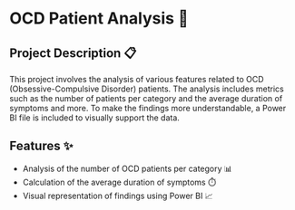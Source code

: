 # OCD Patient Analysis 🧠

## Project Description 📋

This project involves the analysis of various features related to OCD (Obsessive-Compulsive Disorder) patients. The analysis includes metrics such as the number of patients per category and the average duration of symptoms and more. To make the findings more understandable, a Power BI file is included to visually support the data.

## Features ✨

- Analysis of the number of OCD patients per category 📊
- Calculation of the average duration of symptoms ⏱️
- Visual representation of findings using Power BI 📈
